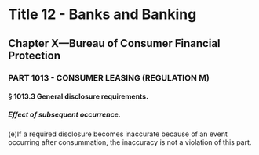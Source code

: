 
# Title 12 - Banks and Banking
## Chapter X—Bureau of Consumer Financial Protection
### PART 1013 - CONSUMER LEASING (REGULATION M)
#### § 1013.3 General disclosure requirements.
##### Effect of subsequent occurrence.

(e)If a required disclosure becomes inaccurate because of an event occurring after consummation, the inaccuracy is not a violation of this part.
